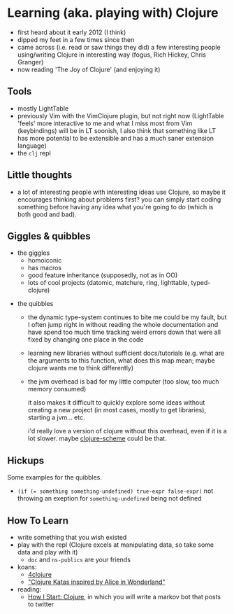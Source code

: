 # Learning (aka. playing with) Clojure

- first heard about it early 2012 (I think)
- dipped my feet in a few times since then
- came across (i.e. read or saw things they did) a few interesting
  people using/writing Clojure in interesting way (fogus, Rich Hickey,
  Chris Granger)
- now reading 'The Joy of Clojure' (and enjoying it)

## Tools

- mostly LightTable
- previously Vim with the VimClojure plugin, but not right now
  (LightTable 'feels' more interactive to me and what I miss most from
  Vim (keybindings) will be in LT soonish, I also think that something
  like LT has more potential to be extensible and has a much saner
  extension language)
- the `clj` repl

## Little thoughts

- a lot of interesting people with interesting ideas use Clojure, so
    maybe it encourages thinking about problems first? you can simply
    start coding something before having any idea what you're going to
    do (which is both good and bad).

## Giggles & quibbles

+ the giggles
    * homoiconic
    * has macros
    * good feature inheritance (supposedly, not as in OO)
    * lots of cool projects (datomic, matchure, ring, lighttable,
      typed-clojure)
- the quibbles
    * the dynamic type-system continues to bite me
        could be my fault, but I often jump right in without reading the
        whole documentation and have spend too much time tracking weird
        errors down that were all fixed by changing one place in the
        code
    * learning new libraries without sufficient docs/tutorials (e.g.
        what are the arguments to this function, what does this map mean;
        maybe clojure wants me to think differently)
    * the jvm overhead is bad for my little computer (too slow, too much
        memory consumed)

        it also makes it difficult to quickly explore some ideas without
        creating a new project (in most cases, mostly to get libraries),
        starting a jvm... etc.

        i'd really love a version of clojure without this overhead, even
        if it is a lot slower. maybe [clojure-scheme](https://github.com/takeoutweight/clojure-scheme)
        could be that.

## Hickups

Some examples for the quibbles.

* `(if (= something something-undefined) true-expr false-expr)` not
    throwing an exeption for `something-undefined` being not defined

## How To Learn

- write something that you wish existed
- play with the repl (Clojure excels at manipulating data, so take some data and play with it)
    - `doc` and `ns-publics` are your friends
- koans:
    - [4clojure](http://www.4clojure.com/)
    - ["Clojure Katas inspired by Alice in Wonderland"](https://github.com/gigasquid/wonderland-clojure-katas)
- reading:
    - [How I Start: Clojure](https://howistart.org/posts/clojure/1), in which you will write a markov bot that posts to twitter
